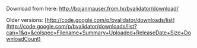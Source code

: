 Download from here:
http://bojanmauser.from.hr/bvalidator/download/

Older versions:
[http://code.google.com/p/bvalidator/downloads/list](http://code.google.com/p/bvalidator/downloads/list?can=1&q=&colspec=Filename+Summary+Uploaded+ReleaseDate+Size+DownloadCount)